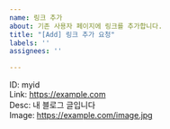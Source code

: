```yaml
---
name: 링크 추가
about: 기존 사용자 페이지에 링크를 추가합니다.
title: "[Add] 링크 추가 요청"
labels: ''
assignees: ''

---
```


ID: myid  
Link: https://example.com  
Desc: 내 블로그 글입니다  
Image: https://example.com/image.jpg
